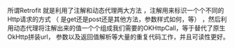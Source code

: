 所谓Retrofit 就是利用了注解和动态代理两大方法 ，注解用来标识一个个不同的Http请求的方式
（ 是get还是post还是其他方法，参数样式如何，等）
，然后利用动态代理将注解出来的值一个个组成我们需要的OKHttpCall，等于替代了原生OkHttp拼装url，
参数以及返回值解析等大量的重复代码工作，并且可读性更好。
